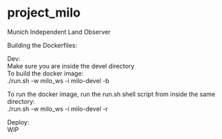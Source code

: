 # project_milo
Munich Independent Land Observer

Building the Dockerfiles:

Dev:\
Make sure you are inside the devel directory\
To build the docker image:\
./run.sh -w milo_ws -i milo-devel -b

To run the docker image, run the run.sh shell script from inside the same directory:\
./run.sh -w milo_ws -i milo-devel -r

Deploy:\
WIP
